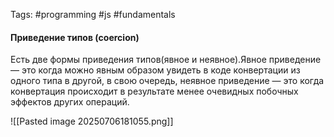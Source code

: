 Tags: #programming #js #fundamentals

#### Приведение типов (coercion)

Есть две формы приведения типов(явное и неявное).Явное приведение — это когда можно явным образом увидеть в коде конвертации из одного типа в другой, в свою очередь, неявное приведение — это когда конвертация происходит в результате менее очевидных побочных эффектов других операций.



![[Pasted image 20250706181055.png]]